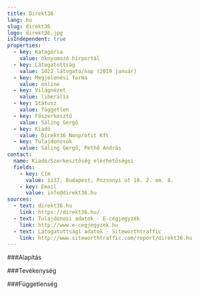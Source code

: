 ```yaml
---
title: Direkt36
lang: hu
slug: direkt36
logo: direkt36.jpg
isIndependent: true
properties:
  - key: Kategória
    value: oknyomozó hírportál
  - key: Látogatottság
    value: 1022 látogató/nap (2019 január)
  - key: Megjelenési forma
    value: online
  - key: Világnézet
    value: liberális
  - key: Státusz
    value: független
  - key: Főszerkesztő
    value: Sáling Gergő
  - key: Kiadó
    value: Direkt36 Nonprofit Kft.
  - key: Tulajdonosok
    value: Sáling Gergő, Pethő András
contact:
  name: Kiadó/Szerkesztőség elérhetőségei
  fields:
    - key: Cím
      value: 1137, Budapest, Pozsonyi út 10. 2. em. 8.
    - key: Email
      value: info@direkt36.hu
sources:
  - text: direkt36.hu
    link: https://direkt36.hu/
  - text: Tulajdonosi adatok - E-cégjegyzék
    link: http://www.e-cegjegyzek.hu
  - text: Látogatottsági adatok - Siteworthtraffic
    link: http://www.siteworthtraffic.com/report/direkt36.hu
---
```


###Alapítás

###Tevékenység

###Függetlenség